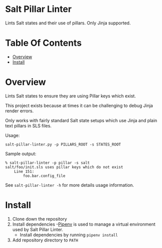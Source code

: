 # Salt Pillar Linter
Lints Salt states and their use of pillars. Only Jinja supported.

# Table Of Contents
- [Overview](#overview)
- [Install](#install)

# Overview
Lints Salt states to ensure they are using Pillar keys which exist.  

This project exists because at times it can be challenging to debug Jinja 
render errors.

Only works with fairly standard Salt state setups which use Jinja and plain 
text pillars in SLS files.

Usage:

```
salt-pillar-linter.py -p PILLARS_ROOT -s STATES_ROOT
```

Sample output:

```
% salt-pillar-linter -p pillar -s salt
salt/foo/init.sls uses pillar keys which do not exist
    Line 151:
        foo.bar.config_file
```

See `salt-pillar-linter -h` for more details usage information.

# Install
1. Clone down the repository
2. Install dependencies
	-[Pipenv](https://pipenv.readthedocs.io/en/latest/) is used to manage 
	a virtual environment used by Salt Pillar Linter.
	- Install dependencies by running `pipenv install`
3. Add repository directory to `PATH`
